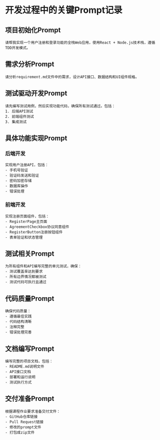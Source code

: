 # 开发过程中的关键Prompt记录

## 项目初始化Prompt
```
请帮我实现一个用户注册和登录功能的全栈Web应用，使用React + Node.js技术栈，遵循TDD开发模式。
```

## 需求分析Prompt
```
请分析requirement.md文件中的需求，设计API接口、数据结构和UI组件规格。
```

## 测试驱动开发Prompt
```
请先编写测试用例，然后实现功能代码，确保所有测试通过。包括：
1. 后端API测试
2. 前端组件测试
3. 集成测试
```

## 具体功能实现Prompt

### 后端开发
```
实现用户注册API，包括：
- 手机号验证
- 验证码发送和验证
- 密码加密存储
- 数据库操作
- 错误处理
```

### 前端开发
```
实现注册页面组件，包括：
- RegisterPage主页面
- AgreementCheckbox协议同意组件
- RegisterButton注册按钮组件
- 表单验证和状态管理
```

## 测试相关Prompt
```
为所有组件和API编写完整的单元测试，确保：
- 测试覆盖率达到要求
- 所有边界情况都被测试
- 测试代码可执行且通过
```

## 代码质量Prompt
```
确保代码质量：
- 遵循最佳实践
- 代码结构清晰
- 注释完整
- 错误处理完善
```

## 文档编写Prompt
```
编写完整的项目文档，包括：
- README.md说明文件
- API接口文档
- 部署和运行说明
- 测试执行方式
```

## 交付准备Prompt
```
根据课程作业要求准备交付文件：
- GitHub仓库链接
- Pull Request链接
- 修改的prompt文件
- 打包成zip文件
```